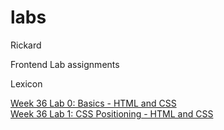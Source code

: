 # labs
Rickard

Frontend Lab assignments

Lexicon

<a href="https://leck-lex.github.io/labs/00_week36_basics_html_css">Week 36 Lab 0: Basics - HTML and CSS<a>
<br/>
<a href="https://leck-lex.github.io/labs/week36_1_css_positioning/">Week 36 Lab 1: CSS Positioning - HTML and CSS<a>
